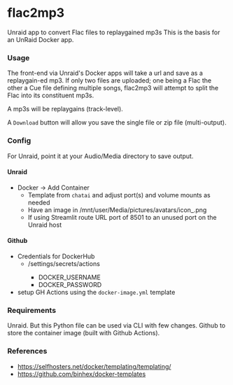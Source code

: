 # flac2mp3
Unraid app to convert Flac files to replaygained mp3s
This is the basis for an UnRaid Docker app.

### Usage
The front-end via Unraid's Docker apps will take a url and save as a replaygain-ed mp3.
If only two files are uploaded; one being a Flac the other a Cue file defining multiple songs, flac2mp3 will attempt to split the Flac into its constituent mp3s.

A mp3s will be replaygains (track-level).

A `Download` button will allow you save the single file or zip file (multi-output).

### Config
For Unraid, point it at your Audio/Media directory to save output.

#### Unraid
- Docker -> Add Container
  - Template from `chatai` and adjust port(s) and volume mounts as needed
  - Have an image in /mnt/user/Media/pictures/avatars/icon_<name>.png
  - If using Streamlit route URL port of 8501 to an unused port on the Unraid host

#### Github
- Credentials for DockerHub
  - <repo>/settings/secrets/actions
    - DOCKER_USERNAME
    - DOCKER_PASSWORD
- setup GH Actions using the `docker-image.yml` template

### Requirements
Unraid.  But this Python file can be used via CLI with few changes.
Github to store the container image (built with Github Actions).


### References
- https://selfhosters.net/docker/templating/templating/
- https://github.com/binhex/docker-templates


